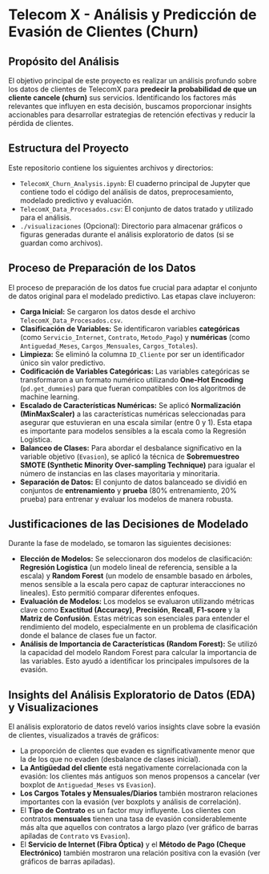 # Telecom X - Análisis y Predicción de Evasión de Clientes (Churn)

## Propósito del Análisis

El objetivo principal de este proyecto es realizar un análisis profundo sobre los datos de clientes de TelecomX para **predecir la probabilidad de que un cliente cancele (churn)** sus servicios. Identificando los factores más relevantes que influyen en esta decisión, buscamos proporcionar insights accionables para desarrollar estrategias de retención efectivas y reducir la pérdida de clientes.

## Estructura del Proyecto

Este repositorio contiene los siguientes archivos y directorios:

*   `TelecomX_Churn_Analysis.ipynb`: El cuaderno principal de Jupyter que contiene todo el código del análisis de datos, preprocesamiento, modelado predictivo y evaluación.
*   `TelecomX_Data_Procesados.csv`: El conjunto de datos tratado y utilizado para el análisis.
*   `./visualizaciones` (Opcional): Directorio para almacenar gráficos o figuras generadas durante el análisis exploratorio de datos (si se guardan como archivos).

## Proceso de Preparación de los Datos

El proceso de preparación de los datos fue crucial para adaptar el conjunto de datos original para el modelado predictivo. Las etapas clave incluyeron:

*   **Carga Inicial:** Se cargaron los datos desde el archivo `TelecomX_Data_Procesados.csv`.
*   **Clasificación de Variables:** Se identificaron variables **categóricas** (como `Servicio_Internet`, `Contrato`, `Metodo_Pago`) y **numéricas** (como `Antiguedad_Meses`, `Cargos_Mensuales`, `Cargos_Totales`).
*   **Limpieza:** Se eliminó la columna `ID_Cliente` por ser un identificador único sin valor predictivo.
*   **Codificación de Variables Categóricas:** Las variables categóricas se transformaron a un formato numérico utilizando **One-Hot Encoding** (`pd.get_dummies`) para que fueran compatibles con los algoritmos de machine learning.
*   **Escalado de Características Numéricas:** Se aplicó **Normalización (MinMaxScaler)** a las características numéricas seleccionadas para asegurar que estuvieran en una escala similar (entre 0 y 1). Esta etapa es importante para modelos sensibles a la escala como la Regresión Logística.
*   **Balanceo de Clases:** Para abordar el desbalance significativo en la variable objetivo (`Evasion`), se aplicó la técnica de **Sobremuestreo SMOTE (Synthetic Minority Over-sampling Technique)** para igualar el número de instancias en las clases mayoritaria y minoritaria.
*   **Separación de Datos:** El conjunto de datos balanceado se dividió en conjuntos de **entrenamiento** y **prueba** (80% entrenamiento, 20% prueba) para entrenar y evaluar los modelos de manera robusta.

## Justificaciones de las Decisiones de Modelado

Durante la fase de modelado, se tomaron las siguientes decisiones:

*   **Elección de Modelos:** Se seleccionaron dos modelos de clasificación: **Regresión Logística** (un modelo lineal de referencia, sensible a la escala) y **Random Forest** (un modelo de ensamble basado en árboles, menos sensible a la escala pero capaz de capturar interacciones no lineales). Esto permitió comparar diferentes enfoques.
*   **Evaluación de Modelos:** Los modelos se evaluaron utilizando métricas clave como **Exactitud (Accuracy)**, **Precisión**, **Recall**, **F1-score** y la **Matriz de Confusión**. Estas métricas son esenciales para entender el rendimiento del modelo, especialmente en un problema de clasificación donde el balance de clases fue un factor.
*   **Análisis de Importancia de Características (Random Forest):** Se utilizó la capacidad del modelo Random Forest para calcular la importancia de las variables. Esto ayudó a identificar los principales impulsores de la evasión.

## Insights del Análisis Exploratorio de Datos (EDA) y Visualizaciones

El análisis exploratorio de datos reveló varios insights clave sobre la evasión de clientes, visualizados a través de gráficos:

*   La proporción de clientes que evaden es significativamente menor que la de los que no evaden (desbalance de clases inicial).
*   **La Antigüedad del cliente** está negativamente correlacionada con la evasión: los clientes más antiguos son menos propensos a cancelar (ver boxplot de `Antiguedad_Meses` vs `Evasion`).
*   **Los Cargos Totales y Mensuales/Diarios** también mostraron relaciones importantes con la evasión (ver boxplots y análisis de correlación).
*   El **Tipo de Contrato** es un factor muy influyente. Los clientes con contratos **mensuales** tienen una tasa de evasión considerablemente más alta que aquellos con contratos a largo plazo (ver gráfico de barras apiladas de `Contrato` vs `Evasion`).
*   El **Servicio de Internet (Fibra Óptica)** y el **Método de Pago (Cheque Electrónico)** también mostraron una relación positiva con la evasión (ver gráficos de barras apiladas).